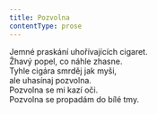 ```yaml
---
title: Pozvolna
contentType: prose
---
```


Jemné praskání uhořívajících cigaret.  
Žhavý popel, co náhle zhasne.  
Tyhle cigára smrděj jak myši,  
ale uhasínaj pozvolna.  
Pozvolna se mi kazí oči.  
Pozvolna se propadám do bílé tmy.
